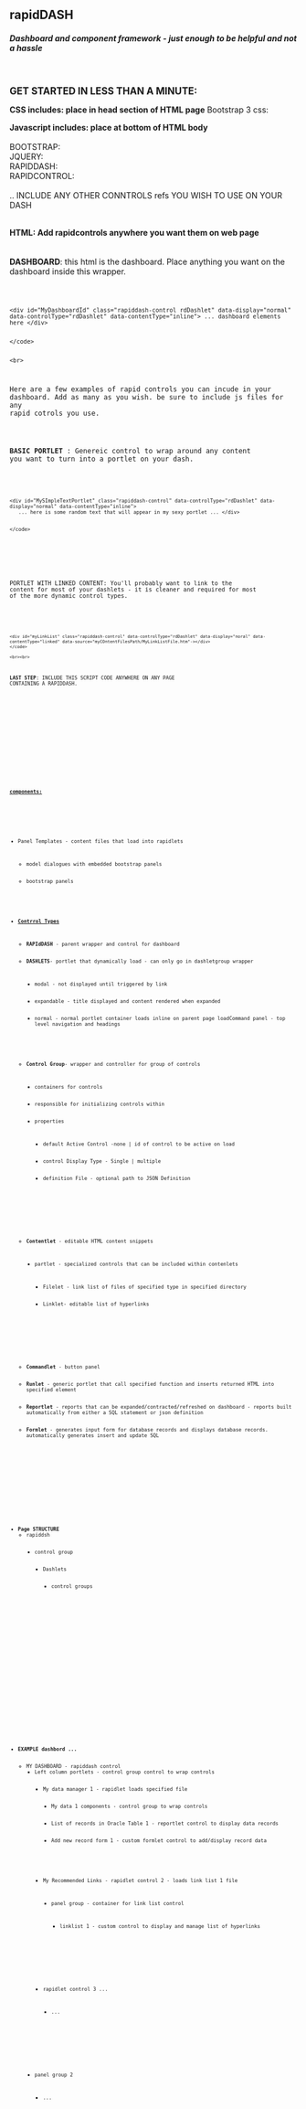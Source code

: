 <h2>rapidDASH</h2>

<h5><span class="note">Dashboard and component framework - <em>just enough to be helpful and not a hassle </em></h5>


<br><br>
<b><big>
	GET STARTED IN LESS THAN A MINUTE:
	</big></b>

<b>CSS includes: place in head section of HTML page</b>
Bootstrap 3 css: 

<b>Javascript includes: place at bottom of HTML body</b><br>
<br>
BOOTSTRAP: <br>
JQUERY: <br>
RAPIDDASH:<br>
RAPIDCONTROL:<br>
<br>
.. INCLUDE ANY OTHER CONNTROLS refs YOU WISH TO USE ON YOUR DASH
<br><br>

<b>HTML: Add rapidcontrols anywhere you want them on web page</b><br><br>
<br>
<b>DASHBOARD</b>: this html is the dashboard. Place anything you want on the dashboard inside this wrapper.
<br>

<code>
	
	<div id="MyDashboardId" class="rapiddash-control rdDashlet" data-display="normal" data-controlType="rdDashlet" data-contentType="inline"> ... dashboard elements here </div>
	
	
	</code>
	
	
	<br>
Here are a few examples of rapid controls you can incude in your dashboard. Add as many as you wish. be sure to include js files for any rapid cotrols you use.<br><br>

<b>BASIC PORTLET</b> : Genereic control to wrap around any content you want to turn into a portlet on your dash.
<br><br>
<code>
	
	
	<div id="MySImpleTextPortlet" class="rapiddash-control" data-controlType="rdDashlet" data-display="normal" data-contentType="inline">
	   ... here is some random text that will appear in my sexy portlet ...	</div>
	
	
	</code>
	
<br><br>


PORTLET WITH LINKED CONTENT: You'll probably want to link to the content for most of your dashlets - it is cleaner and required for most of the more dynamic control types.<br><br>

<code>
	
	<div id="myLinkList" class="rapiddash-control" data-controlType="rdDashlet" data-display="noral" data-contentType="linked" data-source="myCOntentFilesPath/MyLinkListFile.htm"-></div>
	</code>
	
	<br><br>

<b>LAST STEP</b>: INCLUDE THIS SCRIPT CODE ANYWHERE ON ANY PAGE CONTAINING A RAPIDDASH.

<br><br>


<code>
<script>
	
	$(document).ready(function(){
		rapidDash.init();
	}) ;
	
</script>
	
</code>

<br><br><br>


<p><strong><u>components:</u></strong></p>

 <div class="formattedExport">
<ul>
	<li><span class="name">Panel Templates - content files that load into rapidlets</span>
	<ul>
		<li><span class="name">model dialogues with embedded bootstrap panels</span></li>
		<li><span class="name">bootstrap panels</span></li>
	</ul>
	</li>
	<li><span class="name"><u><strong>Contrrol Types</strong></u></span>
	<ul>
		<li><span class="name"><strong>RAPIdDASH </strong>- parent wrapper and control for dashboard</span></li>
		<li><span class="name"><strong>DASHLETS</strong>- portlet that dynamically load - can only go in dashletgroup wrapper</span>
		<ul>
			<li><span class="name">modal - not displayed until triggered by link</span></li>
			<li><span class="name">expandable - title displayed and content rendered when expanded</span></li>
			<li><span class="name">normal - normal portlet container loads inline on parent page loadCommand panel - top level navigation and headings</span></li>
		</ul>
		</li>
		<li><span class="name"><strong>Control Group</strong>- wrapper and controller for group of controls</span>
		<ul>
			<li><span class="name">containers for controls</span></li>
			<li><span class="name">responsible for initializing controls within</span></li>
			<li><span class="name">properties</span>
			<ul>
				<li><span class="name">default Active Control -none | id of control to be active on load</span></li>
				<li><span class="name">control Display Type - Single | multiple</span></li>
				<li><span class="name">definition File - optional path to JSON Definition</span></li>
			</ul>
			</li>
		</ul>
		</li>
		<li><span class="name"><strong>Contentlet </strong>- editable HTML content snippets</span>
		<ul>
			<li><span class="name">partlet - specialized controls that can be included within contenlets</span>
			<ul>
				<li><span class="name">Filelet - link list of files of specified type in specified directory</span></li>
				<li><span class="name">Linklet- editable list of hyperlinks</span></li>
			</ul>
			</li>
		</ul>
		</li>
		<li><span class="name"><strong>Commandlet </strong>- button panel</span></li>
		<li><span class="name"><strong>Runlet </strong>- generic portlet that call specified function and inserts returned HTML into specified element</span></li>
		<li><span class="name"><strong>Reportlet </strong>- reports that can be expanded/contracted/refreshed on dashboard - reports built automatically from either a SQL statement or json definition</span></li>
		<li><span class="name"><strong>Formlet </strong>- generates input form for database records and displays database records. automatically generates insert and update SQL</span></li>
	</ul>
	</li>
</ul>

<p> </p>

<ul>
	<li><strong><span class="name">Page STRUCTURE</span></strong><ul><li><span class="name">rapiddsh </span>
<ul>
		<li><span class="name">control group</span>
<ul>
				<li><span class="name">Dashlets</span>
<ul>
				<li><span class="name">control groups</span></li>
				</ul>
				</li>
			</ul>
			</li>
		</ul>
		</li>
	</ul>
	</li>
</ul>

<p> </p>

<ul>
	<li><strong><span class="name">EXAMPLE dashbord ...</span></strong><ul>
		<li><span class="name">MY DASHBOARD - rapiddash control</span>
<ul><li><span class="name">Left column portlets - control group control to wrap controls</span>
<ul>
	<li><span class="name">My data manager 1 - rapidlet loads specified file</span>
<ul>
			<li><span class="name">My data 1 components - control group to wrap controls</span></li>
					<li><span class="name">List of records in Oracle Table 1 - reportlet control to display data records</span></li>
					<li><span class="name">Add new record form 1 - custom formlet control to add/display record data</span></li>
				</ul>
				</li>
				<li><span class="name">My Recommended Links - rapidlet control 2 - loads link list 1 file</span>
				<ul>
					<li><span class="name">panel group - container for link list control</span>
					<ul>
						<li><span class="name">linklist 1 - custom control to display and manage list of hyperlinks</span></li>
					</ul>
					</li>
				</ul>
				</li>
				<li><span class="name">rapidlet control 3 ...</span>
				<ul>
					<li><span class="name">...</span></li>
				</ul>
				</li>
			</ul>
			</li>
			<li><span class="name">panel group 2</span>
			<ul>
				<li><span class="name">...</span></li>
			</ul>
			</li>
		</ul>
		</li>
	</ul>
	</li>
</ul>
</div>
